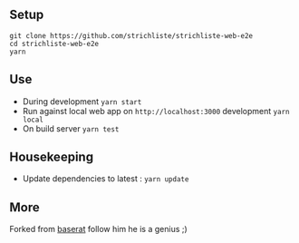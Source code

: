 ## Setup

```
git clone https://github.com/strichliste/strichliste-web-e2e
cd strichliste-web-e2e
yarn
```

## Use

- During development `yarn start`
- Run against local web app on `http://localhost:3000` development `yarn local`
- On build server `yarn test`

## Housekeeping

- Update dependencies to latest : `yarn update`

## More

Forked from [baserat](https://twitter.com/basarat) follow him he is a genius ;)
